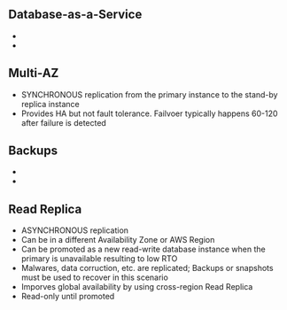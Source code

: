 ## Database-as-a-Service
*
*

## Multi-AZ
* SYNCHRONOUS replication from the primary instance to the stand-by replica instance
* Provides HA but not fault tolerance. Failvoer typically happens 60-120 after failure is detected

## Backups
*
*

## Read Replica
* ASYNCHRONOUS replication
* Can be in a different Availability Zone or AWS Region
* Can be promoted as a new read-write database instance when the primary is unavailable resulting to low RTO
* Malwares, data corruction, etc. are replicated; Backups or snapshots must be used to recover in this scenario
* Imporves global availability by using cross-region Read Replica
* Read-only until promoted
